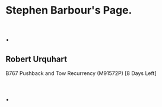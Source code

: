 Stephen Barbour's Page.
=

.
=

Robert Urquhart
---------------


B767 Pushback and Tow Recurrency (M91572P) [8 Days Left]

.
=

